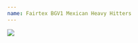 ```yaml
---
name: Fairtex BGV1 Mexican Heavy Hitters
---
```


<a href="https://www.amazon.com/dp/B0156TBD9G/ref=as_li_ss_il?coliid=I38SFCHLG6RJQM&colid=3A3G5PQI6U2UN&psc=1&ref_=lv_ov_lig_dp_it&linkCode=li2&tag=kombatkitchen-20&linkId=5a139d3abb20af88914460d2dc50642f&language=en_US" target="_blank"><img border="0" src="//ws-na.amazon-adsystem.com/widgets/q?_encoding=UTF8&ASIN=B0156TBD9G&Format=_SL160_&ID=AsinImage&MarketPlace=US&ServiceVersion=20070822&WS=1&tag=kombatkitchen-20&language=en_US" ></a><img src="https://ir-na.amazon-adsystem.com/e/ir?t=kombatkitchen-20&language=en_US&l=li2&o=1&a=B0156TBD9G" width="1" height="1" border="0" alt="" style="border:none !important; margin:0px !important;" />
